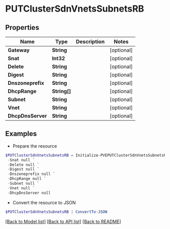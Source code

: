 # PUTClusterSdnVnetsSubnetsRB
## Properties

Name | Type | Description | Notes
------------ | ------------- | ------------- | -------------
**Gateway** | **String** |  | [optional] 
**Snat** | **Int32** |  | [optional] 
**Delete** | **String** |  | [optional] 
**Digest** | **String** |  | [optional] 
**Dnszoneprefix** | **String** |  | [optional] 
**DhcpRange** | **String[]** |  | [optional] 
**Subnet** | **String** |  | [optional] 
**Vnet** | **String** |  | [optional] 
**DhcpDnsServer** | **String** |  | [optional] 

## Examples

- Prepare the resource
```powershell
$PUTClusterSdnVnetsSubnetsRB = Initialize-PVEPUTClusterSdnVnetsSubnetsRB  -Gateway null `
 -Snat null `
 -Delete null `
 -Digest null `
 -Dnszoneprefix null `
 -DhcpRange null `
 -Subnet null `
 -Vnet null `
 -DhcpDnsServer null
```

- Convert the resource to JSON
```powershell
$PUTClusterSdnVnetsSubnetsRB | ConvertTo-JSON
```

[[Back to Model list]](../README.md#documentation-for-models) [[Back to API list]](../README.md#documentation-for-api-endpoints) [[Back to README]](../README.md)

